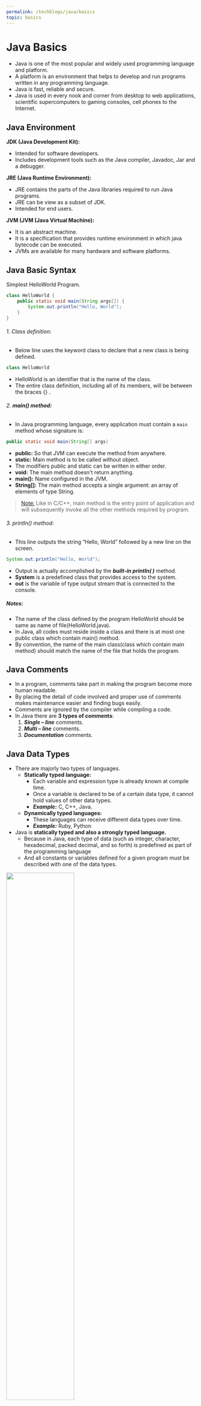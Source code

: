 ```yaml
---
permalink: /techblogs/java/basics
topic: basics
---
```




# Java Basics

- Java is one of the most popular and widely used programming language and platform. 
- A platform is an environment that helps to develop and run programs written in any programming language.
- Java is fast, reliable and secure. 
- Java is used in every nook and corner from desktop to web applications, scientific supercomputers to gaming consoles, cell phones to the Internet.

## Java Environment

**JDK (Java Development Kit):**

- Intended for software developers.
- Includes development tools such as the Java compiler,  Javadoc,  Jar and a debugger.

**JRE (Java Runtime Environment):** 

- JRE contains the parts of the Java libraries required to run Java programs.
- JRE can be view as a subset of JDK.
- Intended for end users. 

**JVM (JVM (Java Virtual Machine):**

- It is an abstract machine. 
- It is a specification that provides runtime environment in which java bytecode can be executed. 
- JVMs are available for many hardware and software platforms. 



## Java Basic Syntax

Simplest HelloWorld Program.

```java
class HelloWorld {
    public static void main(String args[]) { 
        System.out.println("Hello, World"); 
    } 
} 
```

###### 1. Class definition:

- Below line uses the keyword class to declare that a new class is being defined.

```java
class HelloWorld
```

- HelloWorld is an identifier that is the name of the class. 
- The entire class definition, including all of its members, will be between the braces {} .

###### 2. **main() method:** 

- In Java programming language, every application must contain a `main` method whose signature is:

```java
public static void main(String[] args)
```

- **public:** So that JVM can execute the method from anywhere.
- **static:** Main method is to be called without object. 
- The modifiers public and static can be written in either order.
- **void:** The main method doesn't return anything.
- **main():** Name configured in the JVM.
- **String[]:** The main method accepts a single argument:  an array of elements of type String.

> [Note:]() Like in C/C++, main method is the entry point of application and will subsequently invoke all the other methods required by program.

###### 3. println() method:

- This line outputs the string “Hello, World” followed by a new line on the screen.

```java
System.out.println("Hello, World");
```

- Output is actually accomplished by the ***built-in println( )*** method. 
- **System** is a predefined class that provides access to the system.
- **out** is the variable of type output stream that is connected to the console.

##### Notes:

- The name of the class defined by the program HelloWorld should be same as name of file(HelloWorld.java).
- In Java, all codes must reside inside a class and there is at most one public class which contain main() method.
- By convention, the name of the main class(class which contain main method) should match the name of the file that holds the program.





## Java Comments

- In a program, comments take part in making the program become more human readable.
- By placing the detail of code involved and proper use of comments makes maintenance easier and finding bugs easily. 
- Comments are ignored by the compiler while compiling a code.
- In Java there are **3 types of comments**:
    1. ***Single – line*** comments.
    2. ***Multi – line*** comments.
    3. ***Documentation*** comments.





## Java Data Types

- There are majorly two types of languages.
    - **Statically typed language:** 
        - Each variable and expression type is already known at compile time.
        - Once a variable is declared to be of a certain data type, it cannot hold values of other data types.
        - ***Example:*** C, C++,  Java.
    - **Dynamically typed languages:** 
        - These languages can receive different data types over time.
        - ***Example:***  Ruby, Python
- Java is **statically typed and also a strongly typed language.** 
    - Because in Java, each type of data (such as integer, character, hexadecimal, packed decimal, and so forth) is predefined as part of the programming language
    - And all constants or variables defined for a given program must be described with one of the data types.

<img src="assets/Data-types-in-Java.jpg" width="60%">

### Primitive Data Types

![img](assets/Primitive-Data-Types-in-Java-4.jpg)

##### Notes:

- In Java SE 8 and later, we can use the int data type to represent an unsigned 32-bit integer, which has value in the range [0, 2<sup>32</sup>-1]. Use the Integer class to use int data type as an unsigned integer.
- As above we can use the long data type to represent an unsigned 64-bit long, which has a minimum value of 0 and a maximum value of 2<sup>64</sup>-1. The Long class also contains methods like compareUnsigned, divideUnsigned etc to support arithmetic operations for unsigned long.
- Both float and double data types were designed especially for scientific calculations, where approximation errors are acceptable. If accuracy is the most prior concern then, recommended not to use them and use ***[BigDecimal](http://docs.oracle.com/javase/1.5.0/docs/api/java/math/BigDecimal.html)*** class instead. For details: ***[Rounding off errors in Java](https://www.geeksforgeeks.org/rounding-off-errors-java/)***.

### Non-Primitive / Reference Data Types

- The **Reference Data Types** will contain a memory address of variable value because the reference types won’t store the variable value directly in memory. 
- They are ***[strings](https://www.geeksforgeeks.org/strings-in-java/)***, ***[objects](https://www.geeksforgeeks.org/classes-objects-java/)***, ***[arrays](https://www.geeksforgeeks.org/arrays-in-java/)***, etc.

#### Strings:

- ***[Strings](https://www.geeksforgeeks.org/strings-in-java/)*** are defined as an array of characters.
- The difference between a character array and a string is the string is terminated with a special character **'\0'**.

**Basic Syntax:**

```
<String_Type> <string_variable> = “<sequence_of_string>”;
```

***Example:***

```java
// Declare String without using new operator 
String s = "GeeksforGeeks"; 

// Declare String using new operator 
String s1 = new String("GeeksforGeeks"); 
```

#### Class:

- A [Class]() is a user-defined blueprint or prototype from which objects are created. 
- It represents the set of properties or methods that are common to all objects of one type. 
- In general, class declarations can include these components, in order:
    1. **Modifiers:** A class can be public or has default access (Refer [this](https://www.geeksforgeeks.org/access-specifiers-for-classes-or-interfaces-in-java/) for details).
    2. **Class name:** The name should begin with a initial letter (capitalized by convention).
    3. **Superclass(if any):** The name of the class’s parent (superclass), if any, preceded by the keyword ***extends***. A class can only extend (subclass) one parent.
    4. **Interfaces(if any):** A comma-separated list of interfaces implemented by the class, if any, preceded by the keyword ***implements***. A class can implement more than one interface.
    5. **Body:** The class body surrounded by braces, { }.

#### Object:

- [Object]()is a basic unit of Object-Oriented Programming and represents the real-life entities.  
- A typical Java program creates many objects, which as we know, interact by invoking methods. 
- An object consists of :
    1. **State:**  It is represented by ***attributes*** of an object. It also reflects the ***properties*** of an object.
    2. **Behavior:** It is represented by ***methods*** of an object. It also reflects the ***response*** of an object with other objects.
    3. **Identity** : It gives a ***unique name*** to an object and enables one object to ***interact*** with other objects.

#### Interface:

- Like a class, an [Interface]() can have methods and variables.
- But the methods declared in an interface are by default ***abstract*** (only method signature, no body).  
- Interfaces specify ***what a class must do and not how***. It is the blueprint of the class.
- An Interface is about capabilities like a Player may be an interface and any class implementing Player must be able to (or must implement) move(). So it specifies a set of methods that the class has to implement.
- If a class implements an interface and does not provide method bodies for all functions specified in the interface, then class must be declared abstract.
- A Java library example is, ***[Comparator Interface](https://www.geeksforgeeks.org/comparator-interface-java/)***, if a class implements this interface, then it can be used to sort a collection.

#### Array:

- ***[Array](https://www.geeksforgeeks.org/arrays-in-java/)*** is a ***group of like-typed variables*** that are referred to by a common name.
- ***[Arrays in Java](https://www.scaler.com/topics/java/array-in-java/)*** work differently than they do in C/C++. 
- Following are some important point about Java arrays.
    - In Java all arrays are dynamically allocated. (discussed below).
    - Since arrays are objects in Java, we can find their length using member length. 
    - This is different from C/C++ where we find length using sizeof.
    - A Java array variable can also be declared like other variables with [] after the data type.
    - The variables in the array are ordered and have an index beginning from 0.
    - Java array can be also be used as a static field, a local variable or a method parameter.
    - The **size** of an array must be specified by an int value and not long or short.
    - The direct superclass of an array type is ***[Object](https://www.geeksforgeeks.org/object-class-in-java/)***.
    - Every array type implements the interfaces ***[Cloneable](https://www.geeksforgeeks.org/marker-interface-java/)*** and ***[java.io.Serializable](https://www.geeksforgeeks.org/serialization-in-java/)***.





## Java Variables

###### What is a Variable ?

- A variable is a name given to a memory location and is the basic unit of storage in a program.
- The value stored in a variable can be changed during program execution.
- It is only a name given to a memory location, all the operations done on the variable effects that memory location.
- In Java, all the variables must be declared before use.

###### How to declare variables ?

<img src="assets/Variables-in-Java.png" width="30%">

- **datatype:** Type of data that can be stored in this variable.
- **variable_name:** Name given to the variable.
- **value:** It is the initial value stored in the variable.

***Examples:***

```java
float simpleInterest; //Declaring float variable
int time = 10, speed = 20; //Declaring and Initializing integer variable
char var = 'h'; // Declaring and Initializing character variable
```

### Types of Variables

###### 1. Local Variables: 

- A variable defined within a block or method or constructor is called local variable.

- These variable are created when the block in entered or the function is called and destroyed after exiting from the block or when the call returns from the function.
- The scope of these variables exists only within the block in which the variable is declared. i.e. we can access these variable only within that block.
- ***Initilisation*** of Local Variable is ***Mandatory***.

***Example:***

```java
public class StudentDetails { 
    public void StudentAge() { 
        // local variable age 
        int age = 0; 
        age = age + 5; 
        System.out.println("Student age is : " + age); 
    } 
  
    public static void main(String args[]) { 
        StudentDetails obj = new StudentDetails(); 
        obj.StudentAge(); 
    } 
} 
```

**Output:**

```
Student age is : 5
```

Here, the variable age is a local variable to the function StudentAge(). If we use the variable age outside StudentAge() function, the compiler will produce an error



###### 2. Instance Variables: 

- Instance variables are ***non-static variables*** and are ***declared in a class outside any method, constructor or block***.
- These variables are created when an object of the class is created and destroyed when the object is destroyed.
- Unlike local variables, we may use access specifiers for instance variables. If we do not specify any access specifier then the default access specifier will be used.
- ***Initilisation*** of Instance Variable is ***NOT Mandatory***. Its default value is 0.
- Instance Variable can be accessed only by creating objects.
- In case we have multiple objects as in the below program, ***each object will have its own copies of instance variables***.

***Examples:***

```java
import java.io.*; 
class Marks { 
    // These variables are instance variables, they are in a class and are not inside any function 
    int engMarks; 
    int mathsMarks; 
} 
  
class MarksDemo { 
    public static void main(String args[]) { 
        // first object 
        Marks obj1 = new Marks(); 
        obj1.engMarks = 50; 
        obj1.mathsMarks = 80; 
  
        // second object 
        Marks obj2 = new Marks(); 
        obj2.engMarks = 80; 
        obj2.mathsMarks = 60; 
  
        // displaying marks for first object 
        System.out.println("Marks for first object:"); 
        System.out.println(obj1.engMarks); 
        System.out.println(obj1.mathsMarks); 
  
        // displaying marks for second object 
        System.out.println("Marks for second object:"); 
        System.out.println(obj2.engMarks); 
        System.out.println(obj2.mathsMarks); 
    } 
} 
```

**Output:**

```
Marks for first object:
50
80
Marks for second object:
80
60
```



###### 3. Static Variables

- Static variables are also Class variables and are declared similarly as instance variables.
- The difference is that static variables are declared using the ***static keyword*** within a class outside any method constructor or block.
- Unlike instance variables, we can ***only have one copy of a static variable*** per class irrespective of how many objects we create.
- Static variables are created at the start of program execution and destroyed automatically when execution ends.
- ***Initilisation*** of Static Variable is ***NOT Mandatory***. Its default value is 0.
- If we access the static variable like Instance variable (through an object), the compiler will show the warning message and it won’t halt the program. The compiler will replace the object name to class name automatically.
- If we access the static variable without the class name, Compiler will automatically append the class name.
- No need to create an object of that class too access static variables, can simply access as **`class_name.variable_name;`**

***Example:***

```java
import java.io.*; 
class Emp { 
  // static variable salary 
  public static double salary; 
  public static String name = "Harsh"; 
} 

public class EmpDemo { 
  public static void main(String args[]) { 
    // accessing static variable without object 
    Emp.salary = 1000; 
    System.out.println(Emp.name + "'s average salary:"+ Emp.salary); 
  } 
} 
```

**Output:**

```
Harsh's average salary:1000.0
```





## Java Keywords

###### What are Java Keywords ?

- ***Reserved words***  in a language that are used for some internal process or represent some predefined actions. 
- These words are therefore not allowed to use as a variable names or objects, using these will result into a ***compile time error***.

###### List of reserved words or keywords

1. **abstract** -Specifies that a class or method will be implemented later, in a subclass
2. **assert** -Assert describes a predicate (a true–false statement) placed in a Java program to indicate that the developer thinks that the predicate is always true at that place. If an assertion evaluates to false at run-time, an assertion failure results, which typically causes execution to abort.
3. **boolean** – A data type that can hold True and False values only
4. **break** – A control statement for breaking out of loops
5. **byte** – A data type that can hold 8-bit data values
6. **case** – Used in switch statements to mark blocks of text
7. **catch** – Catches exceptions generated by try statements
8. **char** – A data type that can hold unsigned 16-bit Unicode characters
9. **class** -Declares a new class
10. **continue** -Sends control back outside a loop
11. **default** -Specifies the default block of code in a switch statement
12. **do** -Starts a do-while loop
13. **double** – A data type that can hold 64-bit floating-point numbers
14. **else** – Indicates alternative branches in an if statement
15. **enum** – A Java keyword used to declare an enumerated type. Enumerations extend the base class.
16. **extends** -Indicates that a class is derived from another class or interface
17. **final** -Indicates that a variable holds a constant value or that a method will not be overridden
18. **finally** -Indicates a block of code in a try-catch structure that will always be executed
19. **float** -A data type that holds a 32-bit floating-point number
20. **for** -Used to start a for loop
21. **if** -Tests a true/false expression and branches accordingly
22. **implements** -Specifies that a class implements an interface
23. **import** -References other classes
24. **instanceof** -Indicates whether an object is an instance of a specific class or implements an interface
25. **int** – A data type that can hold a 32-bit signed integer
26. **interface** – Declares an interface
27. **long** – A data type that holds a 64-bit integer
28. **native** -Specifies that a method is implemented with native (platform-specific) code
29. **new** – Creates new objects
30. **null** -Indicates that a reference does not refer to anything
31. **package** – Declares a Java package
32. **private** -An access specifier indicating that a method or variable may be accessed only in the class it’s declared in
33. **protected** – An access specifier indicating that a method or variable may only be accessed in the class it’s declared in (or a subclass of the class it’s declared in or other classes in the same package)
34. **public** – An access specifier used for classes, interfaces, methods, and variables indicating that an item is accessible throughout the application (or where the class that defines it is accessible)
35. **return** -Sends control and possibly a return value back from a called method
36. **short** – A data type that can hold a 16-bit integer
37. **static** -Indicates that a variable or method is a class method (rather than being limited to one particular object)
38. **strictfp** – A Java keyword used to restrict the precision and rounding of floating point calculations to ensure portability.
39. **super** – Refers to a class’s base class (used in a method or class constructor)
40. **switch** -A statement that executes code based on a test value
41. **synchronized** -Specifies critical sections or methods in multithreaded code
42. **this** -Refers to the current object in a method or constructor
43. **throw** – Creates an exception
44. **throws** -Indicates what exceptions may be thrown by a method
45. **transient** -Specifies that a variable is not part of an object’s persistent state
46. **try** -Starts a block of code that will be tested for exceptions
47. **void** -Specifies that a method does not have a return value
48. **volatile** -Indicates that a variable may change asynchronously
49. **while** -Starts a while loop

###### Reserved for future

Some keywords are reserved, even they are not currently in use.

- **const** -Reserved for future use
- **goto** – Reserved for future use

###### Literals

They look like keywords, but in actual they are **literals** and still can’t be used as identifiers in a program

- **true**
- **false** 
- **null**





## Java Operators

###### What are Java Operators ?

- Java provides many types of operators which can be used according to the need.
- They are classified based on the functionality they provide. 

##### 1. Arithmetic Operators:

They are used to perform simple arithmetic operations on primitive data types.

- **\*** Multiplication
- **/** Division
- **%** Modulo
- **+** Addition
- **–** Subtraction

##### 2. Unary Operators:

Unary operators need only one operand. They are used to increment, decrement or negate a value.

- **–  Unary minus:** used for negating the values.
- **+  Unary plus:** used for giving positive values. Only used when deliberately converting a negative value to positive.
- **++** **Increment operator:** used for incrementing the value by 1. There are two varieties of increment operator.
    - **Post-Increment :** Value is first used for computing the result and then incremented.
    - **Pre-Increment :** Value is incremented first and then result is computed.
- **—  Decrement operator:** used for decrementing the value by 1. There are two varieties of decrement operator.
    - **Post-decrement :** Value is first used for computing the result and then decremented.
    - **Pre-Decrement :** Value is decremented first and then result is computed.
- **!  Logical not operator:** used for inverting a boolean value.

##### 3. Assignment Operator : '='

- Assignment operator is used to assign a value to any variable. 
- It has a right to left associativity, i.e value given on right hand side of operator is assigned to the variable on the left and therefore right hand side value must be declared before using it or should be a constant.
- General format of assignment operator is,

```
variable = value;
```

- In many cases assignment operator can be combined with other operators to build a shorter version of statement called **Compound Statement**. For example, instead of a **=** a+5, we can write a **+=** 5.
    - **+=** for adding left operand with right operand and then assigning it to variable on the left.
    - **-=** for subtracting left operand with right operand and then assigning it to variable on the left.
    - ***=** for multiplying left operand with right operand and then assigning it to variable on the left.
    - **/=** for dividing left operand with right operand and then assigning it to variable on the left.
    - **%=** for assigning modulo of left operand with right operand and then assigning it to variable on the left.

##### 4. Relational Operators :

- These operators are used to check for relations like equality, greater than, less than. 
- They return boolean result after the comparison and are extensively used in looping statements as well as conditional if else statements.
- General format is:

```
variable relation_operator value 
```

- Some of the relational operators are:
    - **==  Equal to :** returns true of left hand side is equal to right hand side.
    - **!=  Not Equal to :** returns true of left hand side is not equal to right hand side.
    - **<  less than :** returns true of left hand side is less than right hand side.
    - **<=  less than or equal to :** returns true of left hand side is less than or equal to right hand side.
    - **>  Greater than :** returns true of left hand side is greater than right hand side.
    - **>=  Greater than or equal to :** returns true of left hand side is greater than or equal to right hand side.

##### 5. Logical Operators :

- These operators are used to perform “logical AND” and “logical OR” operation.
- One thing to keep in mind is the second condition is not evaluated if the first one is false, i.e. it has a short-circuiting effect.
- Used extensively to test for several conditions for making a decision.
- Conditional operators are:
    - **&&  Logical AND :** returns true when both conditions are true.
    - **\|\|  Logical OR :** returns true if at least one condition is true.

##### 6. Ternary operator :

- Ternary operator is a shorthand version of if-else statement. 
- It has three operands and hence the name ternary. 
- General format is:

```
condition ? if true : if false
```

##### 7. Bitwise Operators : 

- These operators are used to perform manipulation of individual bits of a number.
- They can be used with any of the integer types.
- They are used when performing update and query operations of Binary indexed tree.
    - **&  Bitwise AND operator :** returns bit by bit AND of input values.
    - **\| Bitwise OR operator :** returns bit by bit OR of input values.
    - **^ Bitwise XOR operator :** returns bit by bit XOR of input values.
    - **~ Bitwise Complement Operator :** This is a unary operator which returns the one’s compliment representation of the input value, i.e. with all bits inversed.

##### 8. Shift Operators :

- These operators are used to shift the bits of a number left or right thereby multiplying or dividing the number by two respectively. 
- They can be used when we have to multiply or divide a number by two. 
    - **<< Left shift operator:** shifts the bits of the number to the left and fills 0 on voids left as a result. Similar effect as of multiplying the number with some power of two.
    - **>> Signed Right shift operator:** shifts the bits of the number to the right and fills 0 on voids left as a result. The leftmost bit depends on the sign of initial number. Similar effect as of dividing the number with some power of two.
    - **>>> Unsigned Right shift operator:** shifts the bits of the number to the right and fills 0 on voids left as a result. The leftmost bit is set to 0.
- General Format:

```
 number shift_op number_of_places_to_shift;
```

##### 9. Instance of operator

- Used for type checking. It can be used to test if an object is an instance of a class, a subclass or an interface.
- General format :

```
object instance of class/subclass/interface
```

***Example:***

```java
// Java program to illustrate instance of operator 
class Operators { 
    public static void main(String[] args) { 
        Person obj1 = new Person(); 
        Person obj2 = new Boy(); 
  
        // As obj is of type person, it is not an instance of Boy or interface 
        System.out.println("obj1 instanceof Person: " + (obj1 instanceof Person)); 
        System.out.println("obj1 instanceof Boy: " + (obj1 instanceof Boy)); 
        System.out.println("obj1 instanceof MyInterface: " + (obj1 instanceof MyInterface)); 
  
        // Since obj2 is of type boy, whose parent class is person and it implements 
        // the interface Myinterface, it is instance of all of these classes 
        System.out.println("obj2 instanceof Person: " + (obj2 instanceof Person)); 
        System.out.println("obj2 instanceof Boy: " + (obj2 instanceof Boy)); 
        System.out.println("obj2 instanceof MyInterface: " + (obj2 instanceof MyInterface)); 
    } 
} 
  
class Person { 
} 
  
class Boy extends Person implements MyInterface { 
} 
  
interface MyInterface { 
} 
```

**Output:**

```
obj1 instanceof Person: true
obj1 instanceof Boy: false
obj1 instanceof MyInterface: false
obj2 instanceof Person: true
obj2 instanceof Boy: true
obj2 instanceof MyInterface: true
```





## Java Control Statements - Decision Making

###### What are Java Control Statements ?

- A programming language uses control statements to control the flow of execution of program based on certain conditions. 
- These  are used to cause the flow of execution to advance and branch based on changes to the state of a program.
- These statements allows to control the flow of your program’s execution based upon conditions known only during run time.

##### 1. if

- Used to decide whether a certain statement or block of statements will be executed or not.

```java
if(condition) {
   // Statements to execute if
   // condition is true
}
```

##### 2. if-else

- We can use the else statement with if statement to execute a block of code when the condition is false.

```java
if (condition){
    // Executes this block if condition is true
} else {
    // Executes this block if condition is false
}
```

##### 3. nested-if

- It is an if statement that is the target of another if or else.

```java
if (condition1) {
   // Executes when condition1 is true
   if (condition2) {
      // Executes when condition2 is true
   }
}
```

##### 4. if-else-if ladder

- The if statements are executed from the top down.
- As soon as one  if is true, the statement associated with that if is executed, and the rest of the ladder is bypassed. 
- If none of the conditions is true, then the final else statement will be executed.

```java
if (condition1) {
    // statement;
} else if (condition2) {
   // statement;
} else if (condition3) {
   // statement;
}
.
.
.
else {
   // statement;
}
```

##### 5. Switch-case

- The switch statement is a multiway branch statement. 
- It provides an easy way to dispatch execution to different parts of code based on the value of the expression.

```java
switch (expression){
  case value1:
    statement1;
    break;
  case value2:
    statement2;
    break;
  .
  .
  case valueN:
    statementN;
    break;
  default:
    statementDefault;
}
```

- Expression can be of type byte, short, int,  char, String or an enumeration.
- Dulplicate case values are not allowed.
- The default statement is optional.
- The break statement is used inside the switch to terminate a statement sequence.
- The break statement is optional. If omitted, execution will continue on into the next case.

##### 6. Jump Statements

- Java supports 3 jump statements: 
    - **break**
    - **continue** 
    - **return**. 
- These three statements transfer control to other part of the program.





## Java Loops

###### What are Java Loops ?

- Facilitates the execution of a set of instructions/functions repeatedly while some condition evaluates to true.
- Java provides three ways for executing the loops.
- While all the ways provide similar basic functionality, they differ in their syntax and condition checking time.

##### 1. while loop:

- Allows code to be executed repeatedly based on a given Boolean condition.
- The while loop can be thought of as a repeating if statement.

```java
while (boolean condition) {
   // loop statements...
}
```

##### 2. For Loop:

- Provides a concise way of writing the loop structure. 
- Unlike a while loop, a for statement consumes the initialization, condition and increment/decrement in one line.
- Thereby providing a shorter, easy to debug structure of looping.

```java
for (initialization condition; testing condition; increment/decrement){
    // statement(s)
}
```

###### Enhanced For Loop

- Java also includes another version of for loop introduced in Java 5.

- Enhanced for loop provides a simpler way to iterate through the elements of a collection or array. 

- It is inflexible and should be used only when there is a need to iterate through elements in a sequential manner without caring index.

- **Important Points:**
- The object/variable is immutable when enhanced for loop is used.
  
- It ensures that the values in the array can not be modified, so it can be said as a read-only loop.
    - Here we can’t update the values as opposed to other loops where values can be modified.

```java
for (T element : Collection obj or array) {
    // statement(s)
}
```

***Example:***

```java
String array[] = { "Ron", "Harry", "Hermoine" }; 

for (String x : array) { 
    System.out.println(x); 
} 
```

###### Java For-Each loop

```java
arrList.forEach((e) -> print(e));
```



##### 3. do while loop

- Similar to while loop with only difference that it checks for condition after executing the statements.
- An example of ***Exit Control Loop.***

```java
do {
    // statements..
} while (condition);
```











---



